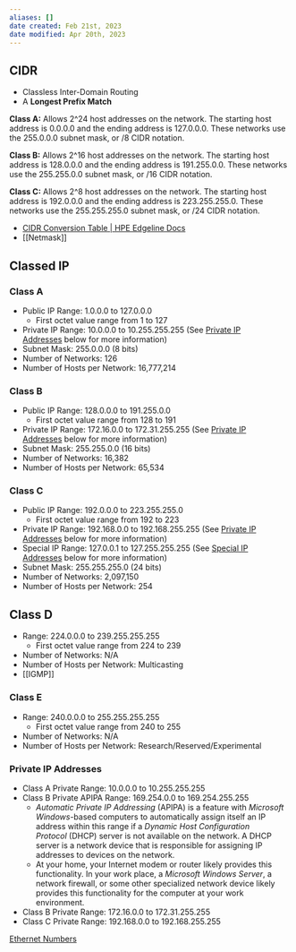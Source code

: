 ```yaml
---
aliases: []
date created: Feb 21st, 2023
date modified: Apr 20th, 2023
---
```


## CIDR
- Classless Inter-Domain Routing
- A **Longest Prefix Match**

**Class A:** Allows 2^24 host addresses on the network. The starting host address is 0.0.0.0 and the ending address is 127.0.0.0. These networks use the 255.0.0.0 subnet mask, or /8 CIDR notation.

**Class B:** Allows 2^16 host addresses on the network. The starting host address is 128.0.0.0 and the ending address is 191.255.0.0. These networks use the 255.255.0.0 subnet mask, or /16 CIDR notation.

**Class C:** Allows 2^8 host addresses on the network. The starting host address is 192.0.0.0 and the ending address is 223.255.255.0. These networks use the 255.255.255.0 subnet mask, or /24 CIDR notation.

- [CIDR Conversion Table | HPE Edgeline Docs](https://techlibrary.hpe.com/docs/otlink-wo/CIDR-Conversion-Table.html)
- [[Netmask]]

## Classed IP

### Class A
- Public IP Range: 1.0.0.0 to 127.0.0.0
	- First octet value range from 1 to 127
- Private IP Range: 10.0.0.0 to 10.255.255.255 (See [Private IP Addresses](https://www.meridianoutpost.com/resources/articles/IP-classes.php#private) below for more information)
- Subnet Mask: 255.0.0.0 (8 bits)
- Number of Networks: 126
- Number of Hosts per Network: 16,777,214

### Class B
- Public IP Range: 128.0.0.0 to 191.255.0.0
	- First octet value range from 128 to 191
- Private IP Range: 172.16.0.0 to 172.31.255.255 (See [Private IP Addresses](https://www.meridianoutpost.com/resources/articles/IP-classes.php#private) below for more information)
- Subnet Mask: 255.255.0.0 (16 bits)
- Number of Networks: 16,382
- Number of Hosts per Network: 65,534

### Class C
- Public IP Range: 192.0.0.0 to 223.255.255.0
	- First octet value range from 192 to 223
- Private IP Range: 192.168.0.0 to 192.168.255.255 (See [Private IP Addresses](https://www.meridianoutpost.com/resources/articles/IP-classes.php#private) below for more information)
- Special IP Range: 127.0.0.1 to 127.255.255.255 (See [Special IP Addresses](https://www.meridianoutpost.com/resources/articles/IP-classes.php#special) below for more information)
- Subnet Mask: 255.255.255.0 (24 bits)
- Number of Networks: 2,097,150
- Number of Hosts per Network: 254

## Class D
- Range: 224.0.0.0 to 239.255.255.255
	- First octet value range from 224 to 239
- Number of Networks: N/A
- Number of Hosts per Network: Multicasting
- [[IGMP]]

### Class E
- Range: 240.0.0.0 to 255.255.255.255
	- First octet value range from 240 to 255
- Number of Networks: N/A
- Number of Hosts per Network: Research/Reserved/Experimental

### Private IP Addresses
- Class A Private Range: 10.0.0.0 to 10.255.255.255
- Class B Private APIPA Range: 169.254.0.0 to 169.254.255.255
	- _Automatic Private IP Addressing_ (APIPA) is a feature with _Microsoft Windows_-based computers to automatically assign itself an IP address within this range if a _Dynamic Host Configuration Protocol_ (DHCP) server is not available on the network. A DHCP server is a network device that is responsible for assigning IP addresses to devices on the network.  
	- At your home, your Internet modem or router likely provides this functionality. In your work place, a _Microsoft Windows Server_, a network firewall, or some other specialized network device likely provides this functionality for the computer at your work environment.
- Class B Private Range: 172.16.0.0 to 172.31.255.255
- Class C Private Range: 192.168.0.0 to 192.168.255.255

[Ethernet Numbers](https://www.iana.org/assignments/ethernet-numbers/ethernet-numbers.xhtml)
